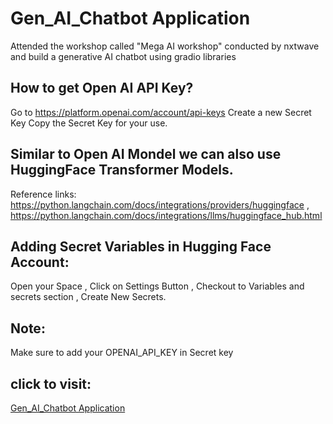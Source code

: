 # Gen_AI_Chatbot Application
Attended the workshop called "Mega AI workshop" conducted by nxtwave and build a generative AI chatbot using gradio libraries

## How to get Open AI API Key?
Go to https://platform.openai.com/account/api-keys
Create a new Secret Key
Copy the Secret Key for your use.


## Similar to Open AI Mondel we can also use HuggingFace Transformer Models.
Reference links: https://python.langchain.com/docs/integrations/providers/huggingface ,
https://python.langchain.com/docs/integrations/llms/huggingface_hub.html



## Adding Secret Variables in Hugging Face Account:
Open your Space ,
Click on Settings Button ,
Checkout to Variables and secrets section ,
Create New Secrets.


## Note:
Make sure to add your OPENAI_API_KEY in Secret key

## click to visit: 
[Gen_AI_Chatbot Application](https://hyder1129aibot.ccbp.tech/)
